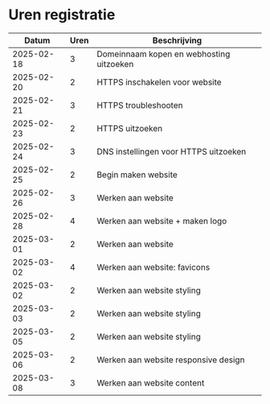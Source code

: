 # Uren registratie #

| Datum      | Uren | Beschrijving                             |
|------------|------|------------------------------------------|
| 2025-02-18 | 3    | Domeinnaam kopen en webhosting uitzoeken |
| 2025-02-20 | 2    | HTTPS inschakelen voor website           |
| 2025-02-21 | 3    | HTTPS troubleshooten                     |
| 2025-02-23 | 2    | HTTPS uitzoeken                          |
| 2025-02-24 | 3    | DNS instellingen voor HTTPS uitzoeken    |
| 2025-02-25 | 2    | Begin maken website                      |
| 2025-02-26 | 3    | Werken aan website                       |
| 2025-02-28 | 4    | Werken aan website + maken logo          |
| 2025-03-01 | 2    | Werken aan website                       |
| 2025-03-02 | 4    | Werken aan website: favicons             |
| 2025-03-02 | 2    | Werken aan website styling               |
| 2025-03-03 | 2    | Werken aan website styling               |
| 2025-03-05 | 2    | Werken aan website styling               |
| 2025-03-06 | 2    | Werken aan website responsive design     |
| 2025-03-08 | 3    | Werken aan website content               |